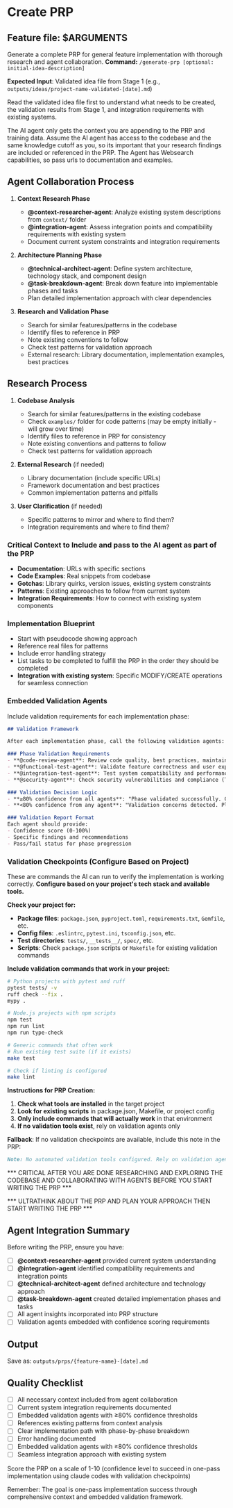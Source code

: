 # Create PRP

## Feature file: $ARGUMENTS

Generate a complete PRP for general feature implementation with thorough research and agent collaboration. 
**Command:** `/generate-prp [optional: initial-idea-description]`

**Expected Input**: Validated idea file from Stage 1 (e.g., `outputs/ideas/project-name-validated-[date].md`)

Read the validated idea file first to understand what needs to be created, the validation results from Stage 1, and integration requirements with existing systems.

The AI agent only gets the context you are appending to the PRP and training data. Assume the AI agent has access to the codebase and the same knowledge cutoff as you, so its important that your research findings are included or referenced in the PRP. The Agent has Websearch capabilities, so pass urls to documentation and examples.

## Agent Collaboration Process

1. **Context Research Phase**
   - **@context-researcher-agent**: Analyze existing system descriptions from `context/` folder
   - **@integration-agent**: Assess integration points and compatibility requirements with existing system
   - Document current system constraints and integration requirements

2. **Architecture Planning Phase**
   - **@technical-architect-agent**: Define system architecture, technology stack, and component design
   - **@task-breakdown-agent**: Break down feature into implementable phases and tasks
   - Plan detailed implementation approach with clear dependencies

3. **Research and Validation Phase**
   - Search for similar features/patterns in the codebase
   - Identify files to reference in PRP
   - Note existing conventions to follow
   - Check test patterns for validation approach
   - External research: Library documentation, implementation examples, best practices

## Research Process

1. **Codebase Analysis** 
   - Search for similar features/patterns in the existing codebase
   - Check `examples/` folder for code patterns (may be empty initially - will grow over time)
   - Identify files to reference in PRP for consistency
   - Note existing conventions and patterns to follow
   - Check test patterns for validation approach

2. **External Research** (if needed)
   - Library documentation (include specific URLs)
   - Framework documentation and best practices
   - Common implementation patterns and pitfalls

3. **User Clarification** (if needed)
   - Specific patterns to mirror and where to find them?
   - Integration requirements and where to find them?



### Critical Context to Include and pass to the AI agent as part of the PRP
- **Documentation**: URLs with specific sections
- **Code Examples**: Real snippets from codebase
- **Gotchas**: Library quirks, version issues, existing system constraints
- **Patterns**: Existing approaches to follow from current system
- **Integration Requirements**: How to connect with existing system components

### Implementation Blueprint
- Start with pseudocode showing approach
- Reference real files for patterns
- Include error handling strategy
- List tasks to be completed to fulfill the PRP in the order they should be completed
- **Integration with existing system**: Specific MODIFY/CREATE operations for seamless connection

### Embedded Validation Agents
Include validation requirements for each implementation phase:

```markdown
## Validation Framework

After each implementation phase, call the following validation agents:

### Phase Validation Requirements
- **@code-review-agent**: Review code quality, best practices, maintainability (Target: ≥80% confidence)
- **@functional-test-agent**: Validate feature correctness and user experience (Target: ≥80% confidence)  
- **@integration-test-agent**: Test system compatibility and performance (Target: ≥80% confidence)
- **@security-agent**: Check security vulnerabilities and compliance (Target: ≥80% confidence)

### Validation Decision Logic
- **≥80% confidence from all agents**: "Phase validated successfully. Continue to next phase? (y/n)"
- **<80% confidence from any agent**: "Validation concerns detected. Please review manually before proceeding."

### Validation Report Format
Each agent should provide:
- Confidence score (0-100%)
- Specific findings and recommendations
- Pass/fail status for phase progression
```

### Validation Checkpoints (Configure Based on Project)
These are commands the AI can run to verify the implementation is working correctly.
**Configure based on your project's tech stack and available tools.**

**Check your project for:**
- **Package files**: `package.json`, `pyproject.toml`, `requirements.txt`, `Gemfile`, etc.
- **Config files**: `.eslintrc`, `pytest.ini`, `tsconfig.json`, etc.  
- **Test directories**: `tests/`, `__tests__/`, `spec/`, etc.
- **Scripts**: Check `package.json` scripts or `Makefile` for existing validation commands

**Include validation commands that work in your project:**

```bash
# Python projects with pytest and ruff
pytest tests/ -v
ruff check --fix .
mypy .

# Node.js projects with npm scripts
npm test
npm run lint
npm run type-check

# Generic commands that often work
# Run existing test suite (if it exists)
make test

# Check if linting is configured
make lint
```

**Instructions for PRP Creation:**
1. **Check what tools are installed** in the target project
2. **Look for existing scripts** in package.json, Makefile, or project config
3. **Only include commands that will actually work** in that environment
4. **If no validation tools exist**, rely on validation agents only

**Fallback**: If no validation checkpoints are available, include this note in the PRP:
```markdown
Note: No automated validation tools configured. Rely on validation agents for quality assurance.
```

*** CRITICAL AFTER YOU ARE DONE RESEARCHING AND EXPLORING THE CODEBASE AND COLLABORATING WITH AGENTS BEFORE YOU START WRITING THE PRP ***

*** ULTRATHINK ABOUT THE PRP AND PLAN YOUR APPROACH THEN START WRITING THE PRP ***

## Agent Integration Summary

Before writing the PRP, ensure you have:
- [ ] **@context-researcher-agent** provided current system understanding
- [ ] **@integration-agent** identified compatibility requirements and integration points  
- [ ] **@technical-architect-agent** defined architecture and technology approach
- [ ] **@task-breakdown-agent** created detailed implementation phases and tasks
- [ ] All agent insights incorporated into PRP structure
- [ ] Validation agents embedded with confidence scoring requirements

## Output
Save as: `outputs/prps/{feature-name}-[date].md`

## Quality Checklist
- [ ] All necessary context included from agent collaboration
- [ ] Current system integration requirements documented
- [ ] Embedded validation agents with ≥80% confidence thresholds
- [ ] References existing patterns from context analysis
- [ ] Clear implementation path with phase-by-phase breakdown
- [ ] Error handling documented
- [ ] Embedded validation agents with ≥80% confidence thresholds
- [ ] Seamless integration approach with existing system

Score the PRP on a scale of 1-10 (confidence level to succeed in one-pass implementation using claude codes with validation checkpoints)

Remember: The goal is one-pass implementation success through comprehensive context and embedded validation framework.